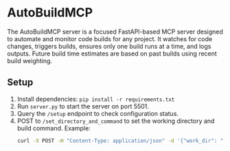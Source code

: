 # AutoBuildMCP
The AutoBuildMCP server is a focused FastAPI-based MCP server designed to automate and monitor code builds for any project. It watches for code changes, triggers builds, ensures only one build runs at a time, and logs outputs. Future build time estimates are based on past builds using recent build weighting.

## Setup
1. Install dependencies: `pip install -r requirements.txt`
2. Run `server.py` to start the server on port 5501.
3. Query the `/setup` endpoint to check configuration status.
4. POST to `/set_directory_and_command` to set the working directory and build command. Example:
   ```bash
   curl -X POST -H "Content-Type: application/json" -d '{"work_dir": "/path/to/project", "build_command": "pio run", "build_delay": 2.0}' http://localhost:5000/set_directory_and_command
   ```
